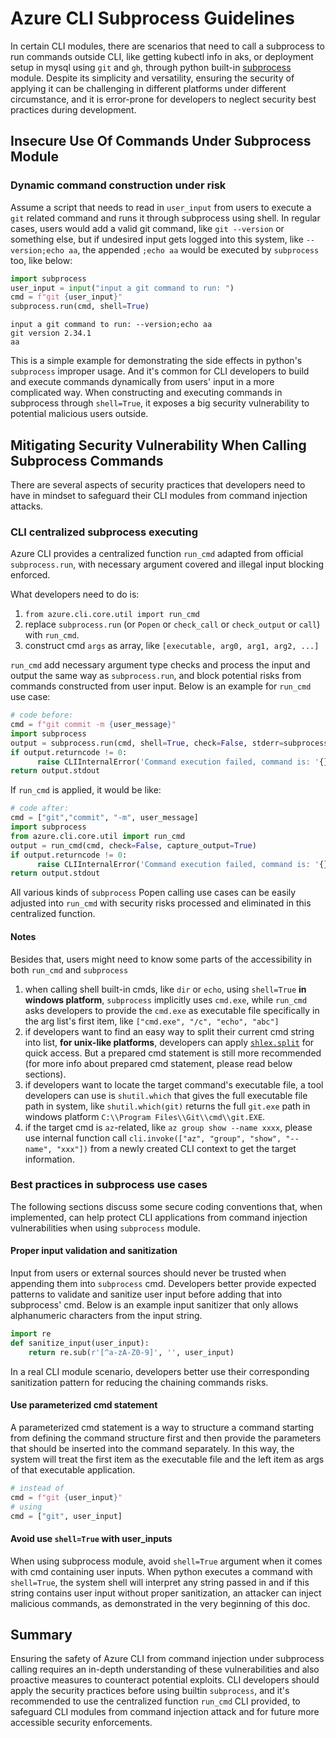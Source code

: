 # Azure CLI Subprocess Guidelines

In certain CLI modules, there are scenarios that need to call a subprocess to run commands outside CLI, like getting kubectl info in aks, or deployment setup in mysql using `git` and `gh`, through python built-in [subprocess](https://docs.python.org/3/library/subprocess.html) module. Despite its simplicity and versatility, ensuring the security of applying it can be challenging in different platforms under different circumstance, and it is error-prone for developers to neglect security best practices during development.


## Insecure Use Of Commands Under Subprocess Module


### Dynamic command construction under risk

Assume a script that needs to read in `user_input` from users to execute a `git` related command and runs it through subprocess using shell. In regular cases, users would add a valid git command, like `git --version` or something else, but if undesired input gets logged into this system, like `--version;echo aa`, the appended `;echo aa` would be executed by `subprocess` too, like below: 

```python
import subprocess
user_input = input("input a git command to run: ")
cmd = f"git {user_input}"
subprocess.run(cmd, shell=True)
```

```console
input a git command to run: --version;echo aa
git version 2.34.1
aa
```

This is a simple example for demonstrating the side effects in python's `subprocess` improper usage. And it's common for CLI developers to build and execute commands dynamically from users' input in a more complicated way. When constructing and executing commands in subprocess through `shell=True`, it exposes a big security vulnerability to potential malicious users outside. 


## Mitigating Security Vulnerability When Calling Subprocess Commands

There are several aspects of security practices that developers need to have in mindset to safeguard their CLI modules from command injection attacks.

### CLI centralized subprocess executing

Azure CLI provides a centralized function `run_cmd` adapted from official `subprocess.run`, with necessary argument covered and illegal input blocking enforced. 

What developers need to do is:
1. `from azure.cli.core.util import run_cmd`
2. replace `subprocess.run` (or `Popen` or `check_call` or `check_output` or `call`) with `run_cmd`.
3. construct cmd `args` as array, like `[executable, arg0, arg1, arg2, ...]`

`run_cmd` add necessary argument type checks and process the input and output the same way as `subprocess.run`, and block potential risks from commands constructed from user input.
Below is an example for `run_cmd` use case:

```python
# code before:
cmd = f"git commit -m {user_message}"
import subprocess
output = subprocess.run(cmd, shell=True, check=False, stderr=subprocess.PIPE, stdout=subprocess.PIPE)
if output.returncode != 0:
      raise CLIInternalError('Command execution failed, command is: '{}', error message is: {}'.format(cmd, output.stderr))
return output.stdout
```

If `run_cmd` is applied, it would be like:
```python
# code after:
cmd = ["git","commit", "-m", user_message]
import subprocess
from azure.cli.core.util import run_cmd
output = run_cmd(cmd, check=False, capture_output=True)
if output.returncode != 0:
      raise CLIInternalError('Command execution failed, command is: '{}', error message is: {}'.format(cmd, output.stderr))
return output.stdout
```

All various kinds of `subprocess` Popen calling use cases can be easily adjusted into `run_cmd` with security risks processed and eliminated in this centralized function.

#### Notes
Besides that, users might need to know some parts of the accessibility in both `run_cmd` and `subprocess`
1. when calling shell built-in cmds, like `dir` or `echo`, using `shell=True` **in windows platform**, `subprocess` implicitly uses `cmd.exe`, while `run_cmd` asks developers to provide the `cmd.exe` as executable file specifically in the arg list's first item, like `["cmd.exe", "/c", "echo", "abc"]`
2. if developers want to find an easy way to split their current cmd string into list, **for unix-like platforms**, developers can apply [`shlex.split`](https://docs.python.org/3/library/shlex.html#shlex.split) for quick access. But a prepared cmd statement is still more recommended (for more info about prepared cmd statement, please read below sections). 
3. if developers want to locate the target command's executable file, a tool developers can use is `shutil.which` that gives the full executable file path in system, like `shutil.which(git)` returns the full `git.exe` path in windows platform `C:\\Program Files\\Git\\cmd\\git.EXE`. 
4. if the target cmd is `az`-related, like `az group show --name xxxx`, please use internal function call `cli.invoke(["az", "group", "show", "--name", "xxx"])` from a newly created CLI context to get the target information.


### Best practices in subprocess use cases


The following sections discuss some secure coding conventions that, when implemented, can help protect CLI applications from command injection vulnerabilities when using `subprocess` module.

#### Proper input validation and sanitization

Input from users or external sources should never be trusted when appending them into `subprocess` cmd. Developers better provide expected patterns to validate and sanitize user input before adding that into subprocess' cmd. 
Below is an example input sanitizer that only allows alphanumeric characters from the input string.  

```python
import re
def sanitize_input(user_input):
    return re.sub(r'[^a-zA-Z0-9]', '', user_input)
```
In a real CLI module scenario, developers better use their corresponding sanitization pattern for reducing the chaining commands risks.

#### Use parameterized cmd statement

A parameterized cmd statement is a way to structure a command starting from defining the command structure first and then provide the parameters that should be inserted into the command separately. 
In this way, the system will treat the first item as the executable file and the left item as args of that executable application.

```python
# instead of
cmd = f"git {user_input}"
# using 
cmd = ["git", user_input]
```

#### Avoid use `shell=True` with user_inputs

When using subprocess module, avoid `shell=True` argument when it comes with cmd containing user inputs. When python executes a command with `shell=True`, the system shell will interpret any string passed in and if this string contains user input without proper sanitization, an attacker can inject malicious commands, as demonstrated in the very beginning of this doc.


## Summary
Ensuring the safety of Azure CLI from command injection under subprocess calling requires an in-depth understanding of these vulnerabilities and also proactive measures to counteract potential exploits. CLI developers should apply the security practices before using builtin `subprocess`, and it's recommended to use the centralized function `run_cmd` CLI provided, to safeguard CLI modules from command injection attack and for future more accessible security enforcements.

